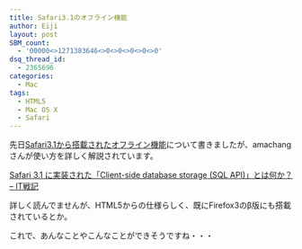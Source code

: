 ```yaml
---
title: Safari3.1のオフライン機能
author: Eiji
layout: post
SBM_count:
  - '00000<>1271383646<>0<>0<>0<>0<>0'
dsq_thread_id:
  - 2365696
categories:
  - Mac
tags:
  - HTML5
  - Mac OS X
  - Safari
---
```

先日[Safari3.1から搭載されたオフライン機能][1]について書きましたが、amachangさんが使い方を詳しく解説されています。

<a href="http://d.hatena.ne.jp/amachang/20080327/1206607704" target="_blank">Safari 3.1 に実装された「Client-side database storage (SQL API)」とは何か？ &#8211; IT戦記</a>

詳しく読んでませんが、HTML5からの仕様らしく、既にFirefox3のβ版にも搭載されているとか。

これで、あんなことやこんなことができそうですね・・・

 [1]: http://devlog.agektmr.com/archives/16